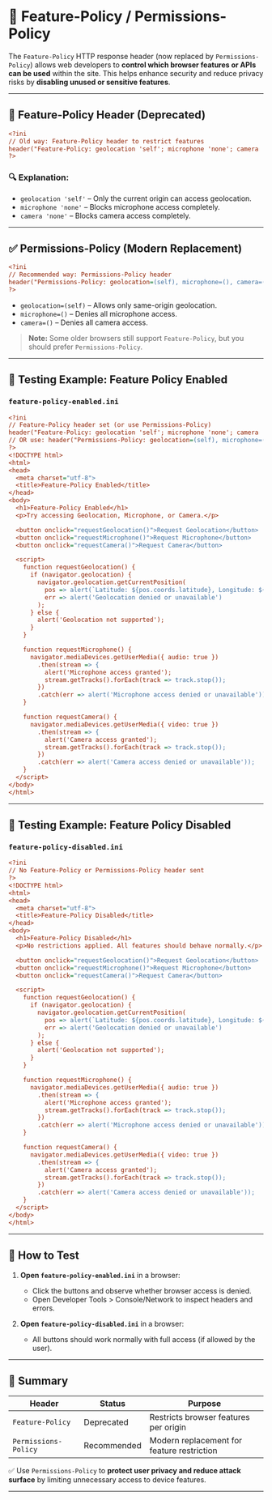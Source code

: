 
# 🔐 Feature-Policy / Permissions-Policy

The `Feature-Policy` HTTP response header (now replaced by `Permissions-Policy`) allows web developers to **control which browser features or APIs can be used** within the site. This helps enhance security and reduce privacy risks by **disabling unused or sensitive features**.

---

## 📘 Feature-Policy Header (Deprecated)

```ini
<?ini
// Old way: Feature-Policy header to restrict features
header("Feature-Policy: geolocation 'self'; microphone 'none'; camera 'none'");
?>
```

### 🔍 Explanation:

* `geolocation 'self'` – Only the current origin can access geolocation.
* `microphone 'none'` – Blocks microphone access completely.
* `camera 'none'` – Blocks camera access completely.

---

## ✅ Permissions-Policy (Modern Replacement)

```ini
<?ini
// Recommended way: Permissions-Policy header
header("Permissions-Policy: geolocation=(self), microphone=(), camera=()");
?>
```

* `geolocation=(self)` – Allows only same-origin geolocation.
* `microphone=()` – Denies all microphone access.
* `camera=()` – Denies all camera access.

> **Note:** Some older browsers still support `Feature-Policy`, but you should prefer `Permissions-Policy`.

---

## 🧪 Testing Example: Feature Policy Enabled

### `feature-policy-enabled.ini`

```ini
<?ini
// Feature-Policy header set (or use Permissions-Policy)
header("Feature-Policy: geolocation 'self'; microphone 'none'; camera 'none'");
// OR use: header("Permissions-Policy: geolocation=(self), microphone=(), camera=()");
?>
<!DOCTYPE html>
<html>
<head>
  <meta charset="utf-8">
  <title>Feature-Policy Enabled</title>
</head>
<body>
  <h1>Feature-Policy Enabled</h1>
  <p>Try accessing Geolocation, Microphone, or Camera.</p>

  <button onclick="requestGeolocation()">Request Geolocation</button>
  <button onclick="requestMicrophone()">Request Microphone</button>
  <button onclick="requestCamera()">Request Camera</button>

  <script>
    function requestGeolocation() {
      if (navigator.geolocation) {
        navigator.geolocation.getCurrentPosition(
          pos => alert(`Latitude: ${pos.coords.latitude}, Longitude: ${pos.coords.longitude}`),
          err => alert('Geolocation denied or unavailable')
        );
      } else {
        alert('Geolocation not supported');
      }
    }

    function requestMicrophone() {
      navigator.mediaDevices.getUserMedia({ audio: true })
        .then(stream => {
          alert('Microphone access granted');
          stream.getTracks().forEach(track => track.stop());
        })
        .catch(err => alert('Microphone access denied or unavailable'));
    }

    function requestCamera() {
      navigator.mediaDevices.getUserMedia({ video: true })
        .then(stream => {
          alert('Camera access granted');
          stream.getTracks().forEach(track => track.stop());
        })
        .catch(err => alert('Camera access denied or unavailable'));
    }
  </script>
</body>
</html>
```

---

## 🧪 Testing Example: Feature Policy Disabled

### `feature-policy-disabled.ini`

```ini
<?ini
// No Feature-Policy or Permissions-Policy header sent
?>
<!DOCTYPE html>
<html>
<head>
  <meta charset="utf-8">
  <title>Feature-Policy Disabled</title>
</head>
<body>
  <h1>Feature-Policy Disabled</h1>
  <p>No restrictions applied. All features should behave normally.</p>

  <button onclick="requestGeolocation()">Request Geolocation</button>
  <button onclick="requestMicrophone()">Request Microphone</button>
  <button onclick="requestCamera()">Request Camera</button>

  <script>
    function requestGeolocation() {
      if (navigator.geolocation) {
        navigator.geolocation.getCurrentPosition(
          pos => alert(`Latitude: ${pos.coords.latitude}, Longitude: ${pos.coords.longitude}`),
          err => alert('Geolocation denied or unavailable')
        );
      } else {
        alert('Geolocation not supported');
      }
    }

    function requestMicrophone() {
      navigator.mediaDevices.getUserMedia({ audio: true })
        .then(stream => {
          alert('Microphone access granted');
          stream.getTracks().forEach(track => track.stop());
        })
        .catch(err => alert('Microphone access denied or unavailable'));
    }

    function requestCamera() {
      navigator.mediaDevices.getUserMedia({ video: true })
        .then(stream => {
          alert('Camera access granted');
          stream.getTracks().forEach(track => track.stop());
        })
        .catch(err => alert('Camera access denied or unavailable'));
    }
  </script>
</body>
</html>
```

---

## 🧪 How to Test

1. **Open `feature-policy-enabled.ini`** in a browser:

   * Click the buttons and observe whether browser access is denied.
   * Open Developer Tools > Console/Network to inspect headers and errors.

2. **Open `feature-policy-disabled.ini`** in a browser:

   * All buttons should work normally with full access (if allowed by the user).

---

## 🔄 Summary

| Header               | Status      | Purpose                                    |
| -------------------- | ----------- | ------------------------------------------ |
| `Feature-Policy`     | Deprecated  | Restricts browser features per origin      |
| `Permissions-Policy` | Recommended | Modern replacement for feature restriction |

✅ Use `Permissions-Policy` to **protect user privacy and reduce attack surface** by limiting unnecessary access to device features.

---

